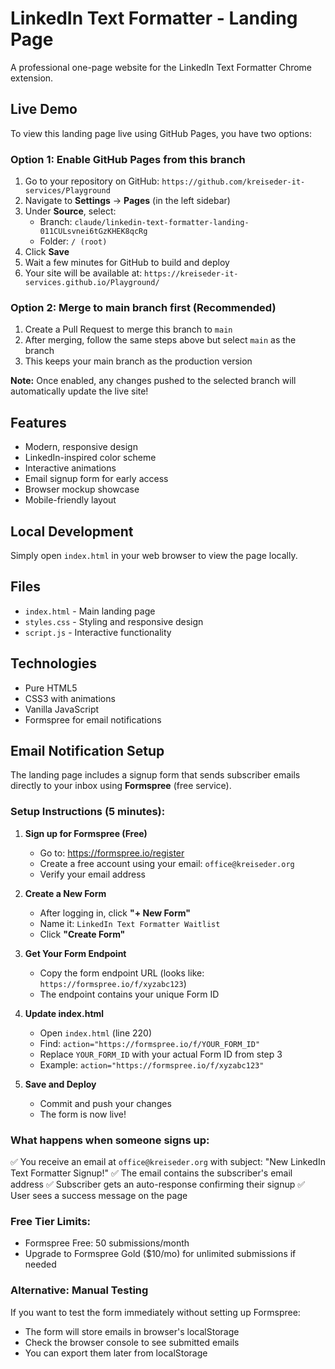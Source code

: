 # LinkedIn Text Formatter - Landing Page

A professional one-page website for the LinkedIn Text Formatter Chrome extension.

## Live Demo

To view this landing page live using GitHub Pages, you have two options:

### Option 1: Enable GitHub Pages from this branch

1. Go to your repository on GitHub: `https://github.com/kreiseder-it-services/Playground`
2. Navigate to **Settings** → **Pages** (in the left sidebar)
3. Under **Source**, select:
   - Branch: `claude/linkedin-text-formatter-landing-011CULsvnei6tGzKHEK8qcRg`
   - Folder: `/ (root)`
4. Click **Save**
5. Wait a few minutes for GitHub to build and deploy
6. Your site will be available at: `https://kreiseder-it-services.github.io/Playground/`

### Option 2: Merge to main branch first (Recommended)

1. Create a Pull Request to merge this branch to `main`
2. After merging, follow the same steps above but select `main` as the branch
3. This keeps your main branch as the production version

**Note:** Once enabled, any changes pushed to the selected branch will automatically update the live site!

## Features

- Modern, responsive design
- LinkedIn-inspired color scheme
- Interactive animations
- Email signup form for early access
- Browser mockup showcase
- Mobile-friendly layout

## Local Development

Simply open `index.html` in your web browser to view the page locally.

## Files

- `index.html` - Main landing page
- `styles.css` - Styling and responsive design
- `script.js` - Interactive functionality

## Technologies

- Pure HTML5
- CSS3 with animations
- Vanilla JavaScript
- Formspree for email notifications

## Email Notification Setup

The landing page includes a signup form that sends subscriber emails directly to your inbox using **Formspree** (free service).

### Setup Instructions (5 minutes):

1. **Sign up for Formspree (Free)**
   - Go to: https://formspree.io/register
   - Create a free account using your email: `office@kreiseder.org`
   - Verify your email address

2. **Create a New Form**
   - After logging in, click **"+ New Form"**
   - Name it: `LinkedIn Text Formatter Waitlist`
   - Click **"Create Form"**

3. **Get Your Form Endpoint**
   - Copy the form endpoint URL (looks like: `https://formspree.io/f/xyzabc123`)
   - The endpoint contains your unique Form ID

4. **Update index.html**
   - Open `index.html` (line 220)
   - Find: `action="https://formspree.io/f/YOUR_FORM_ID"`
   - Replace `YOUR_FORM_ID` with your actual Form ID from step 3
   - Example: `action="https://formspree.io/f/xyzabc123"`

5. **Save and Deploy**
   - Commit and push your changes
   - The form is now live!

### What happens when someone signs up:

✅ You receive an email at `office@kreiseder.org` with subject: "New LinkedIn Text Formatter Signup!"
✅ The email contains the subscriber's email address
✅ Subscriber gets an auto-response confirming their signup
✅ User sees a success message on the page

### Free Tier Limits:
- Formspree Free: 50 submissions/month
- Upgrade to Formspree Gold ($10/mo) for unlimited submissions if needed

### Alternative: Manual Testing
If you want to test the form immediately without setting up Formspree:
- The form will store emails in browser's localStorage
- Check the browser console to see submitted emails
- You can export them later from localStorage
